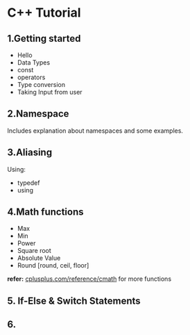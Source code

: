 # C++ Tutorial

## 1.Getting started
- Hello
- Data Types
- const
- operators
- Type conversion
- Taking Input from user

## 2.Namespace
Includes explanation about namespaces and some examples.

## 3.Aliasing
Using:
- typedef
- using

## 4.Math functions
- Max
- Min
- Power
- Square root
- Absolute Value
- Round [round, ceil, floor]

**refer:** [cplusplus.com/reference/cmath](cplusplus.com/reference/cmath) for more functions

## 5. If-Else & Switch Statements

## 6. 